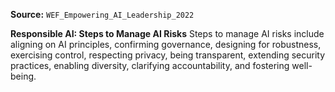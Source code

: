 **Source:** `WEF_Empowering_AI_Leadership_2022`

**Responsible AI: Steps to Manage AI Risks**
Steps to manage AI risks include aligning on AI principles, confirming governance, designing for robustness, exercising control, respecting privacy, being transparent, extending security practices, enabling diversity, clarifying accountability, and fostering well-being.
